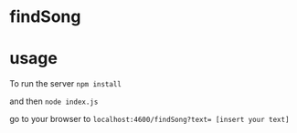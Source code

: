 # findSong


# usage
To run the server 
`npm install`

and then
`node index.js`

go to your browser to `localhost:4600/findSong?text= [insert your text]`
